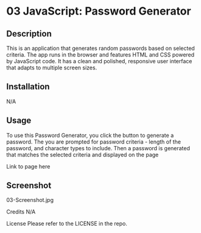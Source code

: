 # 03 JavaScript: Password Generator
 
## Description
This is an application that generates random passwords based on selected criteria. The app runs in the browser and features HTML and CSS powered by JavaScript code. It has a clean and polished, responsive user interface that adapts to multiple screen sizes.

## Installation
N/A

## Usage
To use this Password Generator, you click the button to generate a password. The you are prompted for password criteria - length of the password, and character types to include. Then a password is generated that matches the selected criteria and displayed on the page

Link to page here

## Screenshot

03-Screenshot.jpg

Credits
N/A

License
Please refer to the LICENSE in the repo.
